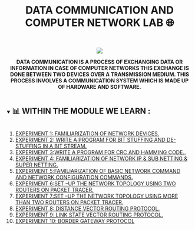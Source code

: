 <h1 align="center">DATA COMMUNICATION AND COMPUTER NETWORK LAB 🌐</h1>
<!-- PROJECT LOGO -->
<br />
<p align="center">
  <a href="https://github.com/DHANOLA/CLASS-NOTIX/tree/root/SEMESTER%204/DATA%20COMMUNICATION%20AND%20COMPUTER%20NETWORK%20LAB">
    <img src="https://media.giphy.com/media/waew7tMWAh200/giphy.gif" >
  </a>

  

  <p align="center">
  <b>DATA COMMUNICATION IS A PROCESS OF EXCHANGING DATA OR INFORMATION IN CASE OF COMPUTER NETWORKS THIS EXCHANGE IS DONE BETWEEN TWO DEVICES OVER A TRANSMISSION MEDIUM. THIS PROCESS INVOLVES A COMMUNICATION SYSTEM WHICH IS MADE UP OF HARDWARE AND SOFTWARE.</b>
    <br />
   
  </p>
</p>


<!-- TABLE OF CONTENTS -->
<details open="open">
  <summary><h2 style="display: inline-block">📊 WITHIN THE MODULE WE LEARN :</h2></summary>
  <ol>
      <li>  <a href="https://github.com/DHANOLA/CLASS-NOTIX/blob/root/SEMESTER%204/DATA%20COMMUNICATION%20AND%20COMPUTER%20NETWORK%20LAB/EXPERIMENT%201/EXPERIMENT%20NO%201.ipynb" style="color: ">EXPERIMENT 1: FAMILIARIZATION  OF  NETWORK DEVICES.</a></li>
                <li><a href="https://github.com/DHANOLA/CLASS-NOTIX/tree/root/SEMESTER%204/DATA%20COMMUNICATION%20AND%20COMPUTER%20NETWORK%20LAB/EXPERIMENT%202/EXPERIMENT%20NO%202.ipynb" style="color: ">EXPERIMENT 2: WRITE A PROGRAM FOR BIT STUFFING AND DE-STUFFING IN A BIT STREAM.</a></li>
              <li><a href="https://github.com/DHANOLA/CLASS-NOTIX/tree/root/SEMESTER%204/DATA%20COMMUNICATION%20AND%20COMPUTER%20NETWORK%20LAB/EXPERIMENT%203/EXPERIMENT%20NO%203.ipynb" style="color: ">EXPERIMENT 3:WRITE A PROGRAM FOR CRC AND HAMMING CODE..</a></li>
              <li><a href="https://github.com/DHANOLA/CLASS-NOTIX/tree/root/SEMESTER%204/DATA%20COMMUNICATION%20AND%20COMPUTER%20NETWORK%20LAB/EXPERIMENT%204/EXPERIMENT%20NO%204.ipynb" style="color: ">EXPERIMENT 4: FAMILIARIZATION OF NETWORK IP & SUB NETTING & SUPER NETTING.</a></li>
              <li><a href="https://github.com/DHANOLA/CLASS-NOTIX/tree/root/SEMESTER%204/DATA%20COMMUNICATION%20AND%20COMPUTER%20NETWORK%20LAB/EXPERIMENT%205/EXPERIMENT%20NO%205.ipynb" style="color: ">EXPERIMENT 5:FAMILIARIZATION OF BASIC NETWORK COMMAND AND NETWORK CONFIGURATION COMMANDS.</a></li>
             <li><a href="https://github.com/DHANOLA/CLASS-NOTIX/tree/root/SEMESTER%204/DATA%20COMMUNICATION%20AND%20COMPUTER%20NETWORK%20LAB/EXPERIMENT%206/EXPERIMENT%20NO%206.ipynb" style="color: ">EXPERIMENT 6:SET –UP THE NETWORK TOPOLOGY USING TWO ROUTERS ON PACKET TRACER.</a></li>
              <li><a href="https://github.com/DHANOLA/CLASS-NOTIX/tree/root/SEMESTER%204/DATA%20COMMUNICATION%20AND%20COMPUTER%20NETWORK%20LAB/EXPERIMENT%207/EXPERIMENT%20NO%207.ipynb" style="color: ">EXPERIMENT 7:SET –UP THE NETWORK TOPOLOGY USING MORE THAN TWO ROUTERS ON PACKET TRACER.</a></li>
            <li><a href="https://github.com/DHANOLA/CLASS-NOTIX/tree/root/SEMESTER%204/DATA%20COMMUNICATION%20AND%20COMPUTER%20NETWORK%20LAB/EXPERIMENT%208/EXPERIMENT%20NO%208.ipynb" style="color: ">EXPERIMENT 8: DISTANCE VECTOR ROUTING PROTOCOL.</a></li>
            <li><a href="https://github.com/DHANOLA/CLASS-NOTIX/tree/root/SEMESTER%204/DATA%20COMMUNICATION%20AND%20COMPUTER%20NETWORK%20LAB/EXPERIMENT%209/EXPERIMENT%20NO%209.ipynb" style="color: ">EXPERIMENT 9: LINK STATE VECTOR ROUTING PROTOCOL.</a></li>
            <li><a href="https://github.com/DHANOLA/CLASS-NOTIX/tree/root/SEMESTER%204/DATA%20COMMUNICATION%20AND%20COMPUTER%20NETWORK%20LAB/EXPERIMENT%2010/EXPERIMENT%20NO%2010.pdf" style="color: ">EXPERIMENT 10: BORDER GATEWAY PROTOCOL</a></li>
           
          
        
  </ol>
</details>


